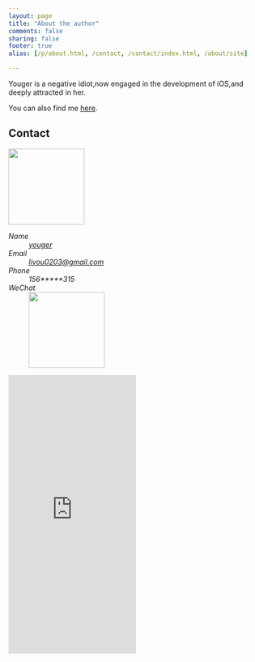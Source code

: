```yaml
---
layout: page  
title: "About the author"  
comments: false  
sharing: false  
footer: true  
alias: [/p/about.html, /contact, /contact/index.html, /about/site]  

---
```


Youger is a negative idiot,now engaged in the development of iOS,and deeply attracted in her.

You can also find me <a href="https://github.com/youger" rel="me">here</a>.

<h2 class="clear">Contact</h2>

<img alt="" class="u-photo photo basic-alignment center round" src="/img/avatar.jpg" width="150" height="150"/>

<address class="row row-fluid">
<dl class="dl-horizontal col-6 col-offset-6 span4 h-card vcard">
  <dl class="dl-horizontal col-6 col-offset-6 span4 h-card vcard">
    <dt>Name</dt>
    <dd><a class="u-url p-name fn" href="https://about.me/youger/">youger</a></dd>
    <dt>Email</dt>
    <dd><a class="p-email email" href="mailto:liyou0203@gmail.com">liyou0203@gmail.com</a></dd>
    <dt>Phone</dt>
    <dd class="p-tel tel cell voice text">156*****315</dd>
    <dt>WeChat</dt>
    <dd><img alt="" class="u-photo photo basic-alignment left round" src="/img/qrcode.jpeg" width="150" height="150"/></dd>
  </dl>
</dl>

<dl class="dl-horizontal col-6 col-offset-6 offset5">
<iframe width="50%" height="550" class="share_self"  frameborder="0" scrolling="no" src="http://widget.weibo.com/weiboshow/index.php?language=&width=0&height=550&fansRow=2&ptype=1&speed=0&skin=1&isTitle=1&noborder=1&isWeibo=1&isFans=1&uid=1793953147&verifier=c7f905c0&dpc=1"></iframe>
</dl>

</address>
